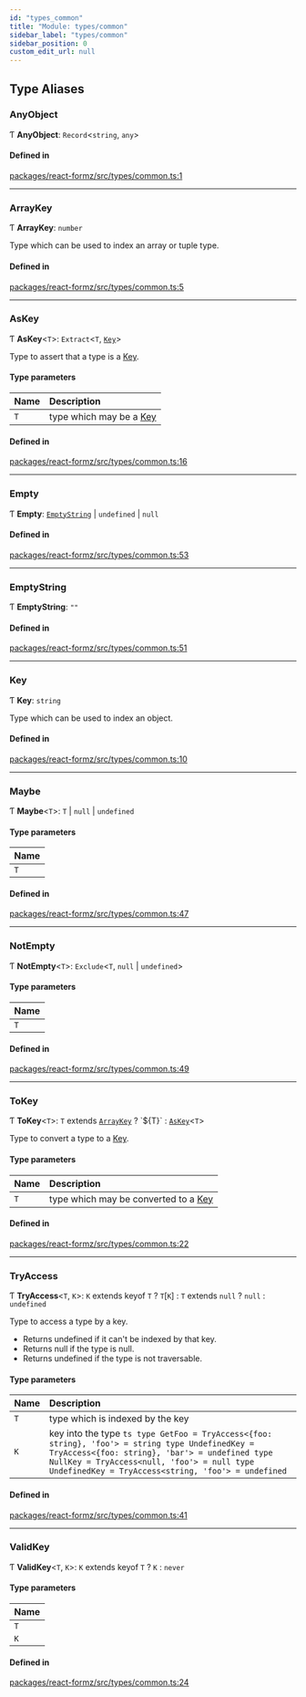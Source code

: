 ```yaml
---
id: "types_common"
title: "Module: types/common"
sidebar_label: "types/common"
sidebar_position: 0
custom_edit_url: null
---
```


## Type Aliases

### AnyObject

Ƭ **AnyObject**: `Record`<`string`, `any`\>

#### Defined in

[packages/react-formz/src/types/common.ts:1](https://github.com/ZerryStack/react-formz/blob/main/packages/react-formz/src/types/common.ts#L1)

___

### ArrayKey

Ƭ **ArrayKey**: `number`

Type which can be used to index an array or tuple type.

#### Defined in

[packages/react-formz/src/types/common.ts:5](https://github.com/ZerryStack/react-formz/blob/main/packages/react-formz/src/types/common.ts#L5)

___

### AsKey

Ƭ **AsKey**<`T`\>: `Extract`<`T`, [`Key`](types_common.md#key)\>

Type to assert that a type is a [Key](types_common.md#key).

#### Type parameters

| Name | Description |
| :------ | :------ |
| `T` | type which may be a [Key](types_common.md#key) |

#### Defined in

[packages/react-formz/src/types/common.ts:16](https://github.com/ZerryStack/react-formz/blob/main/packages/react-formz/src/types/common.ts#L16)

___

### Empty

Ƭ **Empty**: [`EmptyString`](types_common.md#emptystring) \| `undefined` \| ``null``

#### Defined in

[packages/react-formz/src/types/common.ts:53](https://github.com/ZerryStack/react-formz/blob/main/packages/react-formz/src/types/common.ts#L53)

___

### EmptyString

Ƭ **EmptyString**: ``""``

#### Defined in

[packages/react-formz/src/types/common.ts:51](https://github.com/ZerryStack/react-formz/blob/main/packages/react-formz/src/types/common.ts#L51)

___

### Key

Ƭ **Key**: `string`

Type which can be used to index an object.

#### Defined in

[packages/react-formz/src/types/common.ts:10](https://github.com/ZerryStack/react-formz/blob/main/packages/react-formz/src/types/common.ts#L10)

___

### Maybe

Ƭ **Maybe**<`T`\>: `T` \| ``null`` \| `undefined`

#### Type parameters

| Name |
| :------ |
| `T` |

#### Defined in

[packages/react-formz/src/types/common.ts:47](https://github.com/ZerryStack/react-formz/blob/main/packages/react-formz/src/types/common.ts#L47)

___

### NotEmpty

Ƭ **NotEmpty**<`T`\>: `Exclude`<`T`, ``null`` \| `undefined`\>

#### Type parameters

| Name |
| :------ |
| `T` |

#### Defined in

[packages/react-formz/src/types/common.ts:49](https://github.com/ZerryStack/react-formz/blob/main/packages/react-formz/src/types/common.ts#L49)

___

### ToKey

Ƭ **ToKey**<`T`\>: `T` extends [`ArrayKey`](types_common.md#arraykey) ? \`${T}\` : [`AsKey`](types_common.md#askey)<`T`\>

Type to convert a type to a [Key](types_common.md#key).

#### Type parameters

| Name | Description |
| :------ | :------ |
| `T` | type which may be converted to a [Key](types_common.md#key) |

#### Defined in

[packages/react-formz/src/types/common.ts:22](https://github.com/ZerryStack/react-formz/blob/main/packages/react-formz/src/types/common.ts#L22)

___

### TryAccess

Ƭ **TryAccess**<`T`, `K`\>: `K` extends keyof `T` ? `T`[`K`] : `T` extends ``null`` ? ``null`` : `undefined`

Type to access a type by a key.
 - Returns undefined if it can't be indexed by that key.
 - Returns null if the type is null.
 - Returns undefined if the type is not traversable.

#### Type parameters

| Name | Description |
| :------ | :------ |
| `T` | type which is indexed by the key |
| `K` | key into the type  ```ts type GetFoo = TryAccess<{foo: string}, 'foo'> = string type UndefinedKey = TryAccess<{foo: string}, 'bar'> = undefined type NullKey = TryAccess<null, 'foo'> = null type UndefinedKey = TryAccess<string, 'foo'> = undefined ``` |

#### Defined in

[packages/react-formz/src/types/common.ts:41](https://github.com/ZerryStack/react-formz/blob/main/packages/react-formz/src/types/common.ts#L41)

___

### ValidKey

Ƭ **ValidKey**<`T`, `K`\>: `K` extends keyof `T` ? `K` : `never`

#### Type parameters

| Name |
| :------ |
| `T` |
| `K` |

#### Defined in

[packages/react-formz/src/types/common.ts:24](https://github.com/ZerryStack/react-formz/blob/main/packages/react-formz/src/types/common.ts#L24)
